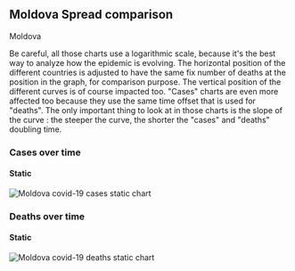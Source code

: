 ## Moldova Spread comparison 

Moldova



Be careful, all those charts use a logarithmic scale, because it's the best way to analyze how the epidemic is evolving. 
The horizontal position of the different countries is adjusted to have the same fix number of deaths at the position in the graph, for comparison purpose.
The vertical position of the different curves is of course impacted too.
"Cases" charts are even more affected too because they use the same time offset that is used for "deaths".
The only important thing to look at in those charts is the slope of the curve : the steeper the curve, the shorter the "cases" and "deaths" doubling time.


 
### Cases over time
 
#### Static
![Moldova covid-19 cases static chart](https://raw.githubusercontent.com/madlag/coronavirus_study/master/notebooks/graphs/2020-03-20/countries/Moldova/2020-03-20_Moldova_deaths.png "Moldova covid-19 cases static chart")   

 
### Deaths over time
 
#### Static
![Moldova covid-19 deaths static chart](https://raw.githubusercontent.com/madlag/coronavirus_study/master/notebooks/graphs/2020-03-20/countries/Moldova/2020-03-20_Moldova_deaths.png "Moldova covid-19 deaths static chart")   

